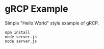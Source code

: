 # gRCP Example

Simple "Hello World" style example of gRCP. 

```
npm install
node server.js
node server.js
```